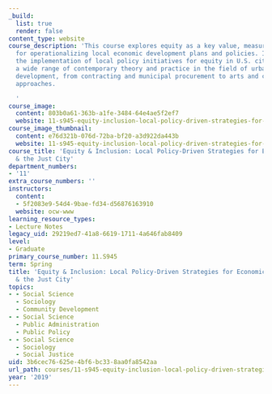 ```yaml
---
_build:
  list: true
  render: false
content_type: website
course_description: 'This course explores equity as a key value, measure, and framework
  for operationalizing local economic development plans and policies. It examines
  the implementation of local policy initiatives for equity in U.S. cities and investigates
  a wide range of contemporary theory and practice in the field of urban economic
  development, from contracting and municipal procurement to arts and culture-driven
  approaches.

  '
course_image:
  content: 803b0a61-363b-a1fe-3484-64e4ae5f2ef7
  website: 11-s945-equity-inclusion-local-policy-driven-strategies-for-economic-development-the-just-city-spring-2019
course_image_thumbnail:
  content: e76d321b-076d-72ba-bf20-a3d922da443b
  website: 11-s945-equity-inclusion-local-policy-driven-strategies-for-economic-development-the-just-city-spring-2019
course_title: 'Equity & Inclusion: Local Policy-Driven Strategies for Economic Development
  & the Just City'
department_numbers:
- '11'
extra_course_numbers: ''
instructors:
  content:
  - 5f2083e9-54d4-9bae-fd34-d56876163910
  website: ocw-www
learning_resource_types:
- Lecture Notes
legacy_uid: 29219ed7-41a8-6619-1711-4a646fab8409
level:
- Graduate
primary_course_number: 11.S945
term: Spring
title: 'Equity & Inclusion: Local Policy-Driven Strategies for Economic Development
  & the Just City'
topics:
- - Social Science
  - Sociology
  - Community Development
- - Social Science
  - Public Administration
  - Public Policy
- - Social Science
  - Sociology
  - Social Justice
uid: 3b6cec76-625e-4bf6-bc33-8aa0fa8542aa
url_path: courses/11-s945-equity-inclusion-local-policy-driven-strategies-for-economic-development-the-just-city-spring-2019
year: '2019'
---
```

